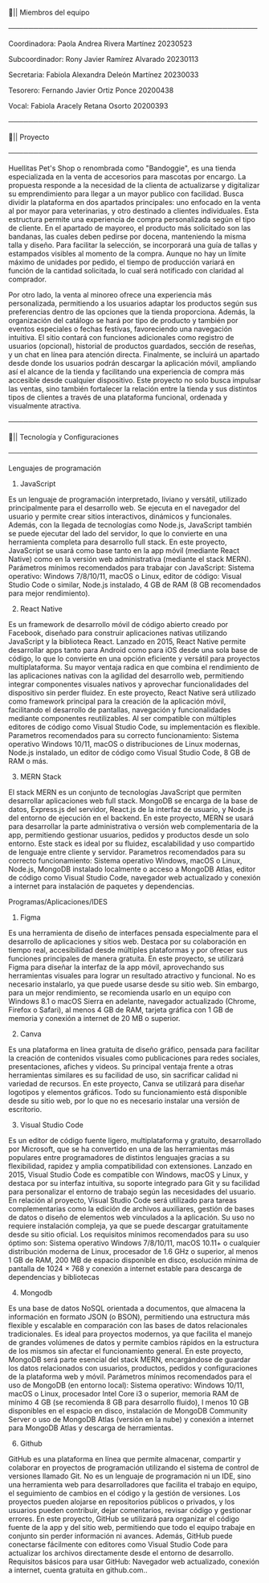 ​🐾​​|| Miembros del equipo 

──────────────────────────────────────────────────

Coordinadora: Paola Andrea Rivera Martínez 20230523

Subcoordinador: Rony Javier Ramírez Alvarado 20230113

Secretaria: Fabiola Alexandra Deleón Martínez 20230033

Tesorero: Fernando Javier Ortiz Ponce 20200438

Vocal: Fabiola Aracely Retana Osorto 20200393


──────────────────────────────────────────────────

​🐾​​|| Proyecto

──────────────────────────────────────────────────

Huellitas Pet's Shop o renombrada como "Bandoggie", es una tienda especializada en la venta de accesorios para mascotas por encargo. La propuesta responde a la necesidad de la clienta de actualizarse y digitalizar su emprendimiento para llegar a un mayor publico con facilidad. Busca dividir la plataforma en dos apartados principales: uno enfocado en la venta al por mayor para veterinarias, y otro destinado a clientes individuales. Esta estructura permite una experiencia de compra personalizada según el tipo de cliente. En el apartado de mayoreo, el producto más solicitado son las bandanas, las cuales deben pedirse por docena, manteniendo la misma talla y diseño. Para facilitar la selección, se incorporará una guía de tallas y estampados visibles al momento de la compra. Aunque no hay un límite máximo de unidades por pedido, el tiempo de producción variará en función de la cantidad solicitada, lo cual será notificado con claridad al comprador.

Por otro lado, la venta al minoreo ofrece una experiencia más personalizada, permitiendo a los usuarios adaptar los productos según sus preferencias dentro de las opciones que la tienda proporciona. Además, la organización del catálogo se hará por tipo de producto y también por eventos especiales o fechas festivas, favoreciendo una navegación intuitiva. El sitio contará con funciones adicionales como registro de usuarios (opcional), historial de productos guardados, sección de reseñas, y un chat en línea para atención directa. Finalmente, se incluirá un apartado desde donde los usuarios podrán descargar la aplicación móvil, ampliando así el alcance de la tienda y facilitando una experiencia de compra más accesible desde cualquier dispositivo. Este proyecto no solo busca impulsar las ventas, sino también fortalecer la relación entre la tienda y sus distintos tipos de clientes a través de una plataforma funcional, ordenada y visualmente atractiva.


──────────────────────────────────────────────────

​🐾​​|| Tecnología y Configuraciones

──────────────────────────────────────────────────

Lenguajes de programación

1) JavaScript 
   
Es un lenguaje de programación interpretado, liviano y versátil, utilizado principalmente para el desarrollo web. Se ejecuta en el navegador del usuario y permite crear sitios interactivos, dinámicos y funcionales. Además, con la llegada de tecnologías como Node.js, JavaScript también se puede ejecutar del lado del servidor, lo que lo convierte en una herramienta completa para desarrollo full stack. En este proyecto, JavaScript se usará como base tanto en la app móvil (mediante React Native) como en la versión web administrativa (mediante el stack MERN). Parámetros mínimos recomendados para trabajar con JavaScript: Sistema operativo: Windows 7/8/10/11, macOS o Linux, editor de código: Visual Studio Code o similar, Node.js instalado, 4 GB de RAM (8 GB recomendados para mejor rendimiento).

2) React Native
   
Es un framework de desarrollo móvil de código abierto creado por Facebook, diseñado para construir aplicaciones nativas utilizando JavaScript y la biblioteca React. Lanzado en 2015, React Native permite desarrollar apps tanto para Android como para iOS desde una sola base de código, lo que lo convierte en una opción eficiente y versátil para proyectos multiplataforma. Su mayor ventaja radica en que combina el rendimiento de las aplicaciones nativas con la agilidad del desarrollo web, permitiendo integrar componentes visuales nativos y aprovechar funcionalidades del dispositivo sin perder fluidez. En este proyecto, React Native será utilizado como framework principal para la creación de la aplicación móvil, facilitando el desarrollo de pantallas, navegación y funcionalidades mediante componentes reutilizables. Al ser compatible con múltiples editores de código como Visual Studio Code, su implementación es flexible. Parametros recomendados para su correcto funcionamiento: Sistema operativo Windows 10/11, macOS o distribuciones de Linux modernas, Node.js instalado, un editor de código como Visual Studio Code, 8 GB de RAM o más.

3) MERN Stack
   
El stack MERN es un conjunto de tecnologías JavaScript que permiten desarrollar aplicaciones web full stack. MongoDB se encarga de la base de datos, Express.js del servidor, React.js de la interfaz de usuario, y Node.js del entorno de ejecución en el backend. En este proyecto, MERN se usará para desarrollar la parte administrativa o versión web complementaria de la app, permitiendo gestionar usuarios, pedidos y productos desde un solo entorno. Este stack es ideal por su fluidez, escalabilidad y uso compartido de lenguaje entre cliente y servidor. Parametros recomendados para su correcto funcionamiento: Sistema operativo Windows, macOS o Linux, Node.js, MongoDB instalado localmente o acceso a MongoDB Atlas, editor de código como Visual Studio Code, navegador web actualizado y conexión a internet para instalación de paquetes y dependencias.

Programas/Aplicaciones/IDES

1) Figma

Es una herramienta de diseño de interfaces pensada especialmente para el desarrollo de aplicaciones y sitios web. Destaca por su colaboración en tiempo real, accesibilidad desde múltiples plataformas y por ofrecer sus funciones principales de manera gratuita. En este proyecto, se utilizará Figma para diseñar la interfaz de la app móvil, aprovechando sus herramientas visuales para lograr un resultado atractivo y funcional. No es necesario instalarlo, ya que puede usarse desde su sitio web. Sin embargo, para un mejor rendimiento, se recomienda usarlo en un equipo con Windows 8.1 o macOS Sierra en adelante, navegador actualizado (Chrome, Firefox o Safari), al menos 4 GB de RAM, tarjeta gráfica con 1 GB de memoria y conexión a internet de 20 MB o superior.

2) Canva
   
Es una plataforma en línea gratuita de diseño gráfico, pensada para facilitar la creación de contenidos visuales como publicaciones para redes sociales, presentaciones, afiches y videos. Su principal ventaja frente a otras herramientas similares es su facilidad de uso, sin sacrificar calidad ni variedad de recursos. En este proyecto, Canva se utilizará para diseñar logotipos y elementos gráficos. Todo su funcionamiento está disponible desde su sitio web, por lo que no es necesario instalar una versión de escritorio.

3) Visual Studio Code
   
Es un editor de código fuente ligero, multiplataforma y gratuito, desarrollado por Microsoft, que se ha convertido en una de las herramientas más populares entre programadores de distintos lenguajes gracias a su flexibilidad, rapidez y amplia compatibilidad con extensiones. Lanzado en 2015, Visual Studio Code es compatible con Windows, macOS y Linux, y destaca por su interfaz intuitiva, su soporte integrado para Git y su facilidad para personalizar el entorno de trabajo según las necesidades del usuario. En relación al proyecto, Visual Studio Code será utilizado para tareas complementarias como la edición de archivos auxiliares, gestión de bases de datos o diseño de elementos web vinculados a la aplicación. Su uso no requiere instalación compleja, ya que se puede descargar gratuitamente desde su sitio oficial. Los requisitos mínimos recomendados para su uso óptimo son: Sistema operativo Windows 7/8/10/11, macOS 10.11+ o cualquier distribución moderna de Linux, procesador de 1.6 GHz o superior, al menos 1 GB de RAM, 200 MB de espacio disponible en disco, esolución mínima de pantalla de 1024 × 768 y conexión a internet estable para descarga de dependencias y bibliotecas

4) Mongodb

Es una base de datos NoSQL orientada a documentos, que almacena la información en formato JSON (o BSON), permitiendo una estructura más flexible y escalable en comparación con las bases de datos relacionales tradicionales. Es ideal para proyectos modernos, ya que facilita el manejo de grandes volúmenes de datos y permite cambios rápidos en la estructura de los mismos sin afectar el funcionamiento general. En este proyecto, MongoDB será parte esencial del stack MERN, encargándose de guardar los datos relacionados con usuarios, productos, pedidos y configuraciones de la plataforma web y móvil. Parámetros mínimos recomendados para el uso de MongoDB (en entorno local): Sistema operativo: Windows 10/11, macOS o Linux, procesador Intel Core i3 o superior, memoria RAM de mínimo 4 GB (se recomienda 8 GB para desarrollo fluido),  l menos 10 GB disponibles en el espacio en disco, instalación de MongoDB Community Server o uso de MongoDB Atlas (versión en la nube) y conexión a internet para MongoDB Atlas y descarga de herramientas.

6) Github

GitHub es una plataforma en línea que permite almacenar, compartir y colaborar en proyectos de programación utilizando el sistema de control de versiones llamado Git. No es un lenguaje de programación ni un IDE, sino una herramienta web para desarrolladores que facilita el trabajo en equipo, el seguimiento de cambios en el código y la gestión de versiones. Los proyectos pueden alojarse en repositorios públicos o privados, y los usuarios pueden contribuir, dejar comentarios, revisar código y gestionar errores. En este proyecto, GitHub se utilizará para organizar el código fuente de la app y del sitio web, permitiendo que todo el equipo trabaje en conjunto sin perder información ni avances. Además, GitHub puede conectarse fácilmente con editores como Visual Studio Code para actualizar los archivos directamente desde el entorno de desarrollo. Requisitos básicos para usar GitHub: Navegador web actualizado, conexión a internet, cuenta gratuita en github.com..


